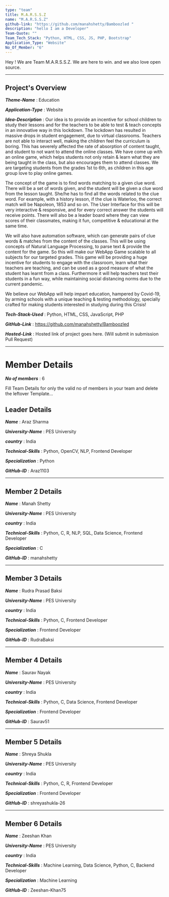 ```yaml
---
type: "team"                   
title: M.A.R.S.S.Z
name: "M.A.R.S.S.Z"
github-link: "https://github.com/manahshetty/Bamboozled "
description: "hello I am a Developer"
Team-Quote: ""
Team_Tech_Stack: "Python, HTML, CSS, JS, PHP, Bootstrap"
Application_Type: "Website"
No_Of_Member: "6"
---
```


Hey ! We are Team M.A.R.S.S.Z. We are here to win. and we also love open source.

---

## Project's Overview

_**Theme-Name**_ : Education

_**Application-Type**_ :   Website 

_**Idea-Description**_ :   Our idea is to provide an incentive for school children to study their lessons and for the teachers to be able to test & teach concepts in an innovative way in this lockdown. The lockdown has resulted in massive drops in student engagement, due to virtual classrooms. Teachers are not able to interact well, making the children feel the curriculum is boring. This has severely affected the rate of absorption of content taught, and student to not want to attend the online classes. 
We have come up with an online game, which helps students not only retain & learn what they are being taught in the class, but also encourages them to attend classes. We are targeting students from the grades 1st to 6th, as children in this age group love to play online games.

The concept of the game is to find words matching to a given clue word. There will be a set of words given, and the student will be given a clue word from the lesson taught. She/he has to find all the words related to the clue word. For example, with a history lesson, if the clue is Waterloo, the correct match will be Napoleon, 1853 and so on. The User Interface for this will be very interactive & responsive, and for every correct answer the students will receive points. There will also be a leader board where they can view scores of their classmates, making it fun, competitive & educational at the same time. 

We will also have automation software, which can generate pairs of clue words & matches from the content of the classes. This will be using concepts of Natural Language Processing, to parse text & provide the content for the game. So this will make our WebApp Game scalable to all subjects for our targeted grades.
This game will be providing a huge incentive for students to engage with the classroom, learn what their teachers are teaching, and can be used as a good measure of what the student has learnt from a class. Furthermore it will help teachers test their students in a fun way, while maintaining social distancing norms due to the current pandemic.

We believe our WebApp will help impart education, hampered by Covid-19, by arming schools with a unique teaching & testing methodology, specially crafted for making students interested in studying during this Crisis!


_**Tech-Stack-Used**_ :   Python, HTML, CSS, JavaScript, PHP

_**GitHub-Link**_ :   https://github.com/manahshetty/Bamboozled 

_**Hosted-Link**_ :    Hosted link of project goes here. (Will submit in submission Pull Request)

---

# Member Details

_**No of members**_ : 6

Fill Team Details for only the valid no of members in your team and delete the leftover Template...

## Leader Details

_**Name**_ : Araz Sharma

_**University-Name**_ : PES University

_**country**_ : India
 
_**Technical-Skills**_ : Python, OpenCV, NLP, Frontend Developer

_**Specialization**_ : Python

_**GitHub-ID**_ :  Araz1103

---

## Member 2 Details

_**Name**_ : Manah Shetty

_**University-Name**_ : PES University

_**country**_ : India
 
_**Technical-Skills**_ : Python, C, R, NLP, SQL, Data Science, Frontend Developer

_**Specialization**_ : C

_**GitHub-ID**_ :  manahshetty 

---

## Member 3 Details

_**Name**_ : Rudra Prasad Baksi

_**University-Name**_ : PES University

_**country**_ : India
 
_**Technical-Skills**_ : Python, C, Frontend Developer

_**Specialization**_ : Frontend Developer

_**GitHub-ID**_ :   RudraBaksi

---

## Member 4 Details

_**Name**_ : Saurav Nayak

_**University-Name**_ : PES University

_**country**_ : India
 
_**Technical-Skills**_ : Python, C, Data Science, Frontend Developer

_**Specialization**_ : Frontend Developer

_**GitHub-ID**_ :  Saurav51

---

## Member 5 Details

_**Name**_ : Shreya Shukla

_**University-Name**_ : PES University

_**country**_ : India
 
_**Technical-Skills**_ : Python, C, R, Frontend Developer

_**Specialization**_ : Frontend Developer

_**GitHub-ID**_ :  shreyashukla-26

---

## Member 6 Details

_**Name**_ : Zeeshan Khan

_**University-Name**_ : PES University

_**country**_ : India
 
_**Technical-Skills**_ : Machine Learning, Data Science, Python, C, Backend Developer

_**Specialization**_ : Machine Learning

_**GitHub-ID**_ :  Zeeshan-Khan75



